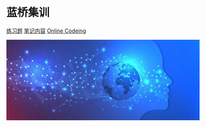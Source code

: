 

# 蓝桥集训


[练习题](https://bele678.github.io/lq)
[笔记内容](#首页)
[Online Codeing](https://bele678.github.io/lq2201/_web_py3/)



<!-- 背景图 -->
<!-- ![backimg](https://api.mtyqx.cn/tapi/random.php) -->
![backimg](_js_css_img/_backimg.jpg)
